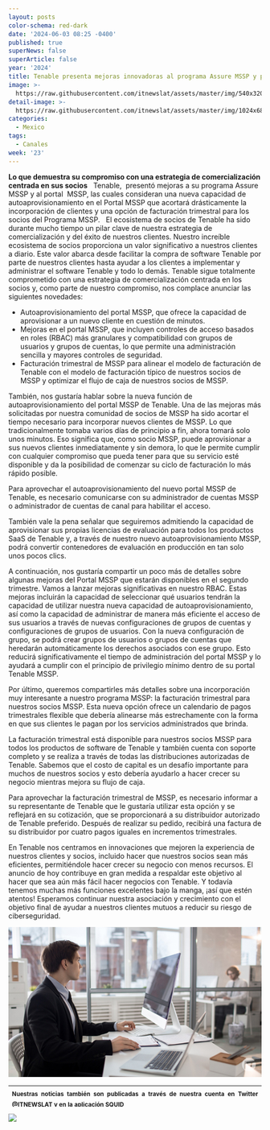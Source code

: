 ```yaml
---
layout: posts
color-schema: red-dark
date: '2024-06-03 08:25 -0400'
published: true
superNews: false
superArticle: false
year: '2024'
title: Tenable presenta mejoras innovadoras al programa Assure MSSP y portal MSSP
image: >-
  https://raw.githubusercontent.com/itnewslat/assets/master/img/540x320/trabajador-en-pantalla-p.jpg
detail-image: >-
  https://raw.githubusercontent.com/itnewslat/assets/master/img/1024x680/trabajador-en-pantalla-g.jpg
categories:
  - Mexico
tags:
  - Canales
week: '23'
---
```

**Lo que demuestra su compromiso con una estrategia de comercialización centrada en sus socios**
 
Tenable,  presentó mejoras a su programa Assure MSSP y al portal  MSSP, las cuales consideran una nueva capacidad de autoaprovisionamiento en el Portal MSSP que acortará drásticamente la incorporación de clientes y una opción de facturación trimestral para los socios del Programa MSSP.
 
El ecosistema de socios de Tenable ha sido durante mucho tiempo un pilar clave de nuestra estrategia de comercialización y del éxito de nuestros clientes. Nuestro increíble ecosistema de socios proporciona un valor significativo a nuestros clientes a diario. Este valor abarca desde facilitar la compra de software Tenable por parte de nuestros clientes hasta ayudar a los clientes a implementar y administrar el software Tenable y todo lo demás. Tenable sigue totalmente comprometido con una estrategia de comercialización centrada en los socios y, como parte de nuestro compromiso, nos complace anunciar las siguientes novedades:

- Autoaprovisionamiento del portal MSSP, que ofrece la capacidad de aprovisionar a un nuevo cliente en cuestión de minutos.
- Mejoras en el portal MSSP, que incluyen controles de acceso basados ​​en roles (RBAC) más granulares y compatibilidad con grupos de usuarios y grupos de cuentas, lo que permite una administración sencilla y mayores controles de seguridad.
- Facturación trimestral de MSSP para alinear el modelo de facturación de Tenable con el modelo de facturación típico de nuestros socios de MSSP y optimizar el flujo de caja de nuestros socios de MSSP.

También, nos gustaría hablar sobre la nueva función de autoaprovisionamiento del portal MSSP de Tenable. Una de las mejoras más solicitadas por nuestra comunidad de socios de MSSP ha sido acortar el tiempo necesario para incorporar nuevos clientes de MSSP. Lo que tradicionalmente tomaba varios días de principio a fin, ahora tomará solo unos minutos. Eso significa que, como socio MSSP, puede aprovisionar a sus nuevos clientes inmediatamente y sin demora, lo que le permite cumplir con cualquier compromiso que pueda tener para que su servicio esté disponible y da la posibilidad de comenzar su ciclo de facturación lo más rápido posible.

Para aprovechar el autoaprovisionamiento del nuevo portal MSSP de Tenable, es necesario comunicarse con su administrador de cuentas MSSP o administrador de cuentas de canal para habilitar el acceso.

También vale la pena señalar que seguiremos admitiendo la capacidad de aprovisionar sus propias licencias de evaluación para todos los productos SaaS de Tenable y, a través de nuestro nuevo autoaprovisionamiento MSSP, podrá convertir contenedores de evaluación en producción en tan solo unos pocos clics.

A continuación, nos gustaría compartir un poco más de detalles sobre algunas mejoras del Portal MSSP que estarán disponibles en el segundo trimestre. Vamos a lanzar mejoras significativas en nuestro RBAC. Estas mejoras incluirán la capacidad de seleccionar qué usuarios tendrán la capacidad de utilizar nuestra nueva capacidad de autoaprovisionamiento, así como la capacidad de administrar de manera más eficiente el acceso de sus usuarios a través de nuevas configuraciones de grupos de cuentas y configuraciones de grupos de usuarios.
Con la nueva configuración de grupo, se podrá crear grupos de usuarios o grupos de cuentas que heredarán automáticamente los derechos asociados con ese grupo. Esto reducirá significativamente el tiempo de administración del portal MSSP y lo ayudará a cumplir con el principio de privilegio mínimo dentro de su portal Tenable MSSP.

Por último, queremos compartirles más detalles sobre una incorporación muy interesante a nuestro programa MSSP: la facturación trimestral para nuestros socios MSSP. Esta nueva opción ofrece un calendario de pagos trimestrales flexible que debería alinearse más estrechamente con la forma en que sus clientes le pagan por los servicios administrados que brinda.

La facturación trimestral está disponible para nuestros socios MSSP para todos los productos de software de Tenable y también cuenta con soporte completo y se realiza a través de todas las distribuciones autorizadas de Tenable. Sabemos que el costo de capital es un desafío importante para muchos de nuestros socios y esto debería ayudarlo a hacer crecer su negocio mientras mejora su flujo de caja.

Para aprovechar la facturación trimestral de MSSP, es necesario informar a su representante de Tenable que le gustaría utilizar esta opción y se reflejará en su cotización, que se proporcionará a su distribuidor autorizado de Tenable preferido. Después de realizar su pedido, recibirá una factura de su distribuidor por cuatro pagos iguales en incrementos trimestrales.

En Tenable nos centramos en innovaciones que mejoren la experiencia de nuestros clientes y socios, incluido hacer que nuestros socios sean más eficientes, permitiéndole hacer crecer su negocio con menos recursos. El anuncio de hoy contribuye en gran medida a respaldar este objetivo al hacer que sea aún más fácil hacer negocios con Tenable. Y todavía tenemos muchas más funciones excelentes bajo la manga, ¡así que estén atentos!
Esperamos continuar nuestra asociación y crecimiento con el objetivo final de ayudar a nuestros clientes mutuos a reducir su riesgo de ciberseguridad.

![](https://raw.githubusercontent.com/itnewslat/assets/master/img/540x320/trabajador-en-pantalla-p.jpg)

<table style="height: 42px;" width="569">
<tbody>
<tr>
<td style="text-align: justify;"><sub><strong>Nuestras noticias también son publicadas a través de nuestra cuenta en Twitter <a href="https://twitter.com/itnewslat?lang=es">@ITNEWSLAT</a> y en la aplicación <a href="https://squidapp.co/en/">SQUID</a></strong></sub></td>
</tr>
</tbody>
</table>

<img src="https://tracker.metricool.com/c3po.jpg?hash=56f88a41e39ab42c063cc51676587a04"/>